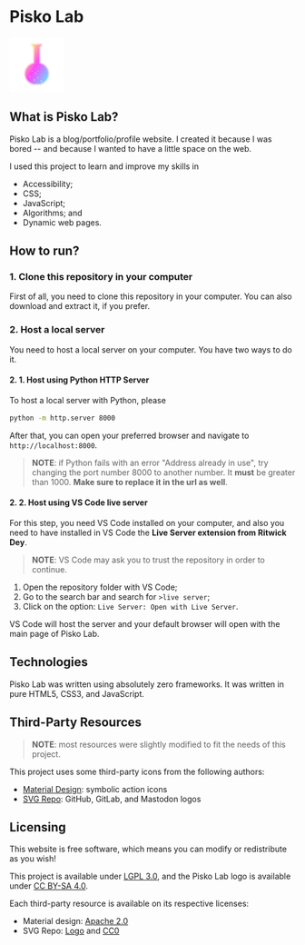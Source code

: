 # Pisko Lab

![Pisko Lab Logo](img/logo.svg)

## What is Pisko Lab?

Pisko Lab is a blog/portfolio/profile website. I created it because I was bored
-- and because I wanted to have a little space on the web.

I used this project to learn and improve my skills in

- Accessibility;
- CSS;
- JavaScript;
- Algorithms; and
- Dynamic web pages.

## How to run?

### 1. Clone this repository in your computer

First of all, you need to clone this repository in your computer. You can also
download and extract it, if you prefer.

### 2. Host a local server

You need to host a local server on your computer. You have two ways to do it.

#### 2. 1. Host using Python HTTP Server

To host a local server with Python, please

```sh
python -m http.server 8000
```

After that, you can open your preferred browser and navigate to
`http://localhost:8000`.

> **NOTE**: if Python fails with an error "Address already in use", try changing
the port number 8000 to another number. It **must** be greater than 1000.
**Make sure to replace it in the url as well**.

#### 2. 2. Host using VS Code live server

For this step, you need VS Code installed on your computer, and also you need
to have installed in VS Code the **Live Server extension from Ritwick Dey**.

> **NOTE**: VS Code may ask you to trust the repository in order to continue.

1. Open the repository folder with VS Code;
2. Go to the search bar and search for `>live server`;
3. Click on the option: `Live Server: Open with Live Server`.

VS Code will host the server and your default browser will open with the main
page of Pisko Lab.

## Technologies

Pisko Lab was written using absolutely zero frameworks. It was written in pure
HTML5, CSS3, and JavaScript.

## Third-Party Resources

> **NOTE**: most resources were slightly modified to fit the needs of this
project.

This project uses some third-party icons from the following authors:

- [Material Design](https://fonts.google.com/icons): symbolic action icons
- [SVG Repo](https://www.svgrepo.com): GitHub, GitLab, and Mastodon logos

## Licensing

This website is free software, which means you can modify or redistribute as
you wish!

This project is available under [LGPL 3.0](LICENSE.txt), and the Pisko Lab
logo is available under [CC BY-SA 4.0](LICENSE_CC-BY-SA-4.0.txt).

Each third-party resource is available on its respective licenses:

- Material design: [Apache 2.0](https://www.apache.org/licenses/LICENSE-2.0)
- SVG Repo: [Logo](https://www.svgrepo.com/page/licensing/#Logo) and
  [CC0](https://www.svgrepo.com/page/licensing/#CC0)

